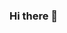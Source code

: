 ### Hi there 👋

<!--
**Memeena/Memeena** is a ✨ _special_ ✨ repository because its `README.md` (this file) appears on your GitHub profile.

Here are some ideas to get you started:

- 🔭 I’m currently working on HTML,CSS and JS
- 🌱 I’m currently **learning React,Node,js**
- 👯 I’m looking to collaborate on Frontend web development Projects
- 🤔 I’m looking for help with Learning React
- 💬 Ask me about How to manage time with 2 superKids to upskill my career
- 📫 How to reach me: Github
- 😄 Pronouns: She/Her
- ⚡ Fun fact: Everyday is FUN with JS and kids around!
-->
